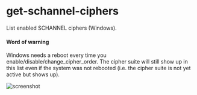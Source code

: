 # get-schannel-ciphers
List enabled SCHANNEL ciphers (Windows).

#### Word of warning
Windows needs a reboot every time you enable/disable/change_cipher_order.
The cipher suite will still show up in this list even if the system was not rebooted 
(i.e. the cipher suite is not yet active but shows up).

![screenshot](https://github.com/snobu/get-schannel-ciphers/raw/master/screenshot.png)
